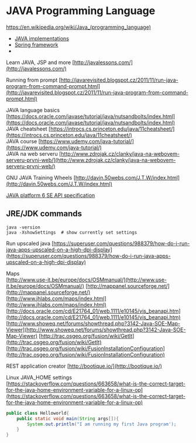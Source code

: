 # JAVA Programming Language
https://en.wikipedia.org/wiki/Java_(programming_language)

- [JAVA implementations](java_imp-data.md)
- [Spring framework](java-spring.md)
- 



Learn JAVA, JSP and more [http://javalessons.com/](http://javalessons.com/)  

Running from prompt [http://javarevisited.blogspot.cz/2011/11/run-java-program-from-command-prompt.html](http://javarevisited.blogspot.cz/2011/11/run-java-program-from-command-prompt.html)  
  
JAVA language basics [https://docs.oracle.com/javase/tutorial/java/nutsandbolts/index.html](https://docs.oracle.com/javase/tutorial/java/nutsandbolts/index.html)  
JAVA cheatsheet [https://introcs.cs.princeton.edu/java/11cheatsheet/](https://introcs.cs.princeton.edu/java/11cheatsheet/)  
JAVA course [https://www.udemy.com/java-tutorial/](https://www.udemy.com/java-tutorial/)  
JAVA na web serveru [http://www.zdrojak.cz/clanky/java-na-webovem-serveru-prvni-web/](http://www.zdrojak.cz/clanky/java-na-webovem-serveru-prvni-web/)  
  
GNU JAVA Training Wheels [http://davin.50webs.com/J.T.W/index.html](http://davin.50webs.com/J.T.W/index.html)  

[JAVA platform 6 SE API specification](https://docs.oracle.com/javase/6/docs/api/)  

## JRE/JDK commands  

```shell
java -version
java -XshowSettings  # show currently set settings

```

  
  
Run upscaled java [https://superuser.com/questions/988379/how-do-i-run-java-apps-upscaled-on-a-high-dpi-display](https://superuser.com/questions/988379/how-do-i-run-java-apps-upscaled-on-a-high-dpi-display)  
  
Maps  
[http://www.use-it.be/europe/docs/OSMmanual/](http://www.use-it.be/europe/docs/OSMmanual/)
[http://mappanel.sourceforge.net/](http://mappanel.sourceforge.net/)
[http://www.jhlabs.com/maps/index.html](http://www.jhlabs.com/maps/index.html)
[http://docs.oracle.com/cd/E21764_01/web.1111/e10145/vis_beanapi.htm](http://docs.oracle.com/cd/E21764_01/web.1111/e10145/vis_beanapi.htm)
[http://www.showeq.net/forums/showthread.php?3142-Java-SOE-Map-Viewer](http://www.showeq.net/forums/showthread.php?3142-Java-SOE-Map-Viewer)
[http://trac.osgeo.org/fusion/wiki/GetIt](http://trac.osgeo.org/fusion/wiki/GetIt)
[http://trac.osgeo.org/fusion/wiki/FusionInstallationConfiguration](http://trac.osgeo.org/fusion/wiki/FusionInstallationConfiguration)

REST application creator [http://bootique.io/](http://bootique.io/)  


Linux JAVA_HOME settings [https://stackoverflow.com/questions/663658/what-is-the-correct-target-for-the-java-home-environment-variable-for-a-linux-op](https://stackoverflow.com/questions/663658/what-is-the-correct-target-for-the-java-home-environment-variable-for-a-linux-op)


```java
public class Helloworld{
	public static void main(String args[]){
		System.out.println("I am running my first Java program');
	}
}
```

